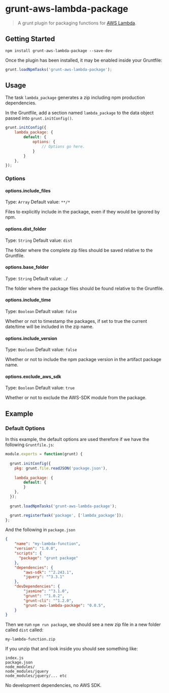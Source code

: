 # grunt-aws-lambda-package

> A grunt plugin for packaging functions for [AWS Lambda](http://aws.amazon.com/lambda/).

## Getting Started

```shell
npm install grunt-aws-lambda-package --save-dev
```

Once the plugin has been installed, it may be enabled inside your Gruntfile:

```js
grunt.loadNpmTasks('grunt-aws-lambda-package');
```
## Usage

The task `lambda_package` generates a zip including npm production dependencies.

In the Gruntfile, add a section named `lambda_package` to the data object passed into `grunt.initConfig()`.

```js
grunt.initConfig({
    lambda_package: {
        default: {
            options: {
                // Options go here.
            }
        }
    },
});
```

### Options

#### options.include_files
Type: `Array`
Default value: `**/*`

Files to explicitly include in the package, even if they would be ignored by npm.

#### options.dist_folder
Type: `String`
Default value: `dist`

The folder where the complete zip files should be saved relative to the Gruntfile.

#### options.base_folder
Type: `String`
Default value: `./`

The folder where the package files should be found relative to the Gruntfile.  

#### options.include_time
Type: `Boolean`
Default value: `false`

Whether or not to timestamp the packages, if set to true the current date/time will be included in the zip name.

#### options.include_version
Type: `Boolean`
Default value: `false`

Whether or not to include the npm package version in the artifact package name.
 
#### options.exclude_aws_sdk
Type: `Boolean`
Default value: `true`

Whether or not to exclude the AWS-SDK module from the package.

## Example

### Default Options
In this example, the default options are used therefore if we have the following `Gruntfile.js`:

```js
module.exports = function(grunt) {
  
  grunt.initConfig({
    pkg: grunt.file.readJSON('package.json'),
    
    lambda_package: {
        default: {
        }
    },
  });
  
  grunt.loadNpmTasks('grunt-aws-lambda-package');

  grunt.registerTask('package', ['lambda_package']); 
};
```
And the following in `package.json`

```json
{
    "name": "my-lambda-function",
    "version": "1.0.0",
    "scripts": {
      "package": "grunt package"
    },
    "dependencies": {
        "aws-sdk": "^2.243.1",
        "jquery": "^3.3.1"
    },
    "devDependencies": {
        "jasmine": "^3.1.0",
        "grunt": "^1.0.2",
        "grunt-cli": "^1.2.0",
        "grunt-aws-lambda-package": "0.0.5",        
    }
}
```

Then we run `npm run package`, we should see a new zip file in a new folder called `dist` called:

`my-lambda-function.zip`

If you unzip that and look inside you should see something like:
```
index.js
package.json
node_modules/
node_modules/jquery
node_modules/jquery/... etc
```

No development dependencies, no AWS SDK.
